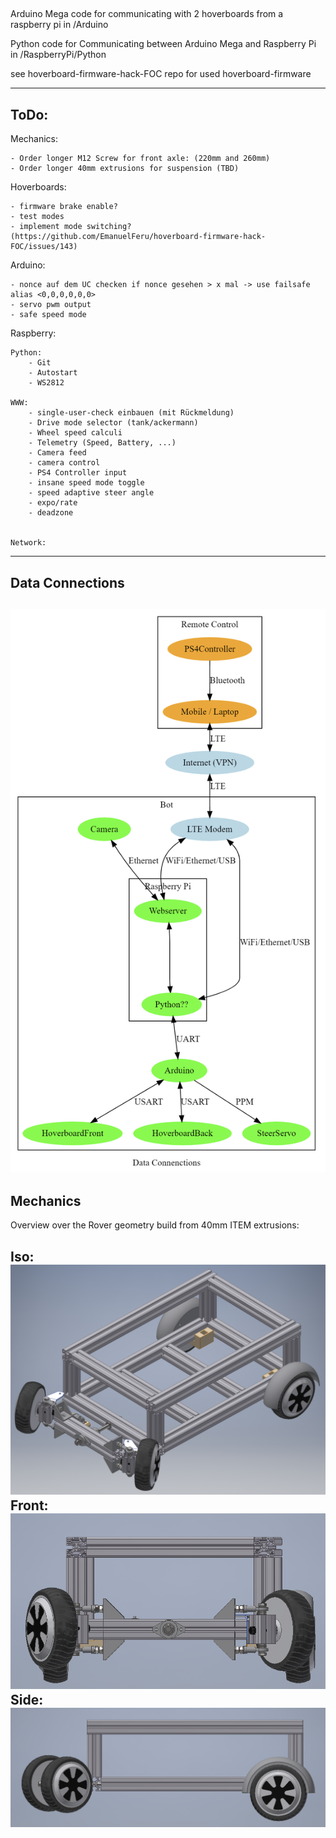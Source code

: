 ##
Arduino Mega code for communicating with 2 hoverboards from a raspberry pi in /Arduino

Python code for Communicating between Arduino Mega and Raspberry Pi in /RaspberryPi/Python

see hoverboard-firmware-hack-FOC repo for used hoverboard-firmware


---
## ToDo:

Mechanics:

    - Order longer M12 Screw for front axle: (220mm and 260mm)
    - Order longer 40mm extrusions for suspension (TBD)


Hoverboards:

    - firmware brake enable?
    - test modes
    - implement mode switching? (https://github.com/EmanuelFeru/hoverboard-firmware-hack-FOC/issues/143)


Arduino:

    - nonce auf dem UC checken if nonce gesehen > x mal -> use failsafe alias <0,0,0,0,0,0>
    - servo pwm output
    - safe speed mode
    


Raspberry:

    Python:
        - Git
        - Autostart
        - WS2812

    WWW:
        - single-user-check einbauen (mit Rückmeldung)
        - Drive mode selector (tank/ackermann)
        - Wheel speed calculi
        - Telemetry (Speed, Battery, ...)
        - Camera feed
        - camera control
        - PS4 Controller input
        - insane speed mode toggle
        - speed adaptive steer angle
        - expo/rate
        - deadzone


    Network:


---
## Data Connections
 
![data_connections](/docs/pictures/data_connections.png)
---


## Mechanics
Overview over the Rover geometry build from 40mm ITEM extrusions:

Iso:
![mechanics_iso](/docs/pictures/mechanics_iso.png)
Front:
![mechanics_front](/docs/pictures/mechanics_front.png)
Side:
![mechanics_side](/docs/pictures/mechanics_side.png)
---
